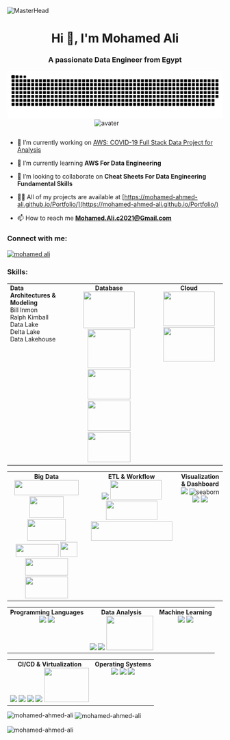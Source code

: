 ![MasterHead](https://wallpapercave.com/wp/wp12177305.jpg)
<h1 align="center">Hi 👋, I'm Mohamed Ali</h1>
<h3 align="center">A passionate Data Engineer from Egypt</h3>



<div align="center">
  <a href="https://1999azzar.github.io/1999AZZAR/">
  <img  src="https://github.com/1999AZZAR/1999AZZAR/blob/main/resources/img/grid-snake.svg"
       alt="snake" /></a>
</div>

<img align="right" alt="avater" width="300" src="https://i.ibb.co/Q6wVfXB/avatar.png">
<p align="left"> <a href="https://twitter.com/" target="blank"><img src="https://img.shields.io/twitter/follow/?logo=twitter&style=for-the-badge" alt="" /></a> </p>

- 🔭 I’m currently working on [AWS: COVID-19 Full Stack Data Project for Analysis](https://github.com/Mohamed-Ahmed-Ali/AWS-COVID-19-Full-Stack-Data-Project-for-Analysis)

- 🌱 I’m currently learning **AWS For Data Engineering**

- 👯 I’m looking to collaborate on **Cheat Sheets For Data Engineering Fundamental Skills**

- 👨‍💻 All of my projects are available at [https://mohamed-ahmed-ali.github.io/Portfolio/](https://mohamed-ahmed-ali.github.io/Portfolio/)

- 📫 How to reach me **Mohamed.Ali.c2021@Gmail.com**

<h3 align="left">Connect with me:</h3>
<p align="left">
<a href="https://linkedin.com/in/mohamed ali" target="blank"><img align="center" src="https://raw.githubusercontent.com/rahuldkjain/github-profile-readme-generator/master/src/images/icons/Social/linked-in-alt.svg" alt="mohamed ali" height="30" width="40" /></a>
</p>

<h3 align="left">Skills:</h3>

<table width="100%">
  <tr>
    <td align="left" valign="top">
      <strong>Data Architectures & Modeling</strong><br>
      Bill Inmon<br>
      Ralph Kimball<br>
      Data Lake<br>
      Delta Lake<br>
      Data Lakehouse
    </td>
    <td align="CENTER" valign="top">
      <strong>Database</strong><br>
      <img src="https://cdn.jsdelivr.net/gh/devicons/devicon/icons/microsoftsqlserver/microsoftsqlserver-plain-wordmark.svg" width='120' height='85'/>
      <img src="https://www.collibra.com/content/dam/web-resources/en-global/collibra-com/logos/c/cassandra-color.svg" width='100' height='90' />
      <img src="https://cdn.jsdelivr.net/gh/devicons/devicon/icons/postgresql/postgresql-original-wordmark.svg" width='100' height='70'/>
      <img src="https://cdn.jsdelivr.net/gh/devicons/devicon/icons/mongodb/mongodb-original-wordmark.svg" width='100' height='70' />
      <img src="https://cdn.jsdelivr.net/gh/devicons/devicon/icons/redis/redis-original-wordmark.svg" width='100' height='70' />
    </td>
<td align="CENTER" valign="top">
      <strong>Cloud</strong><br>
      <img src="https://cdn.jsdelivr.net/gh/devicons/devicon/icons/azure/azure-original-wordmark.svg" width='120' height='80'/>
<img src="https://cdn.jsdelivr.net/gh/devicons/devicon/icons/amazonwebservices/amazonwebservices-original-wordmark.svg" width='120' height='80'/>
    </td>
  </tr>
</table>


<table width="100%">
  <tr>
    <td align="CENTER" valign="top">
      <strong>Big Data</strong><br>
<img src="https://www.collibra.com/content/dam/web-resources/en-global/collibra-com/logos/d/databricks-color.svg" width='150' height='35' />

<img src="https://upload.wikimedia.org/wikipedia/commons/f/f3/Apache_Spark_logo.svg" width='80' height='50' />

<img src="https://geekflare.com/wp-content/uploads/2022/11/apache-impala-logo-1.png" width='90' height='50'/>


<img src="https://upload.wikimedia.org/wikipedia/commons/0/0e/Hadoop_logo.svg" width='100' height='30'/>

<img src="https://upload.wikimedia.org/wikipedia/commons/b/bb/Apache_Hive_logo.svg" width='40' height='35'/>

<img src="https://www.collibra.com/content/dam/web-resources/en-global/collibra-com/logos/a/apache-kafka-color.svg" width='100' height='40' />

<img src="https://upload.wikimedia.org/wikipedia/commons/1/1e/Apache_HBase_Logo.svg" width='100' height='50'/>
    </td>
    <td align="CENTER" valign="top">
       <strong>ETL & Workflow</strong><br>
<img src="https://www.collibra.com/content/dam/web-resources/en-global/collibra-com/logos/m/microsoft-ssis-color.png"  height='60'/>
      
<img src="https://www.apache.org/logos/res/airflow/default.png" width='120' height='45' />

<img src="https://www.apache.org/logos/res/nifi/default.png" width='120' height='45'/>

<img src="https://upload.wikimedia.org/wikipedia/commons/9/97/Talend_logo.svg" width='190' height='45'/>
    </td>
<td align="CENTER" valign="top">
      <strong>Visualization & Dashboard</strong><br>
      <img src="https://upload.wikimedia.org/wikipedia/commons/8/84/Matplotlib_icon.svg" width='50' />

<img src="https://seaborn.pydata.org/_images/logo-mark-lightbg.svg" alt="seaborn" width="55"/> 

<img src="https://cdn.jsdelivr.net/gh/devicons/devicon/icons/grafana/grafana-original-wordmark.svg" width='50' />

<img src="https://upload.wikimedia.org/wikipedia/commons/c/cf/New_Power_BI_Logo.svg" width='50' />
    </td>
  </tr>
</table>



<table width="100%">
  <tr>
    <td align="CENTER" valign="top">
      <strong>Programming Languages</strong><br>
<img src="https://cdn.jsdelivr.net/gh/devicons/devicon/icons/python/python-original-wordmark.svg" width='90' />

<img src="https://seeklogo.com/images/A/azure-sql-database-logo-D7A32C9CD9-seeklogo.com.png" width='65' />
    </td>
    <td align="CENTER" valign="top">
      <strong>Data Analysis</strong><br>

<img src="https://cdn.jsdelivr.net/gh/devicons/devicon/icons/numpy/numpy-original-wordmark.svg" width='100' />
<img src="https://cdn.jsdelivr.net/gh/devicons/devicon/icons/pandas/pandas-original-wordmark.svg" width='90' />

<img src="https://encrypted-tbn0.gstatic.com/images?q=tbn:ANd9GcQxoZarxnf57JiCLmYmyyAGO95CUu8veOsSASVzJ2v9H-FNhM5mIuK4QlLqHASd0k1kPn4&usqp=CAU" width='109' height='80'/>
    </td>
<td align="CENTER" valign="top">
      <strong>Machine Learning</strong><br>

<img src="https://cdn.jsdelivr.net/gh/devicons/devicon/icons/tensorflow/tensorflow-original.svg" width='80'/>
          

<img src="https://upload.wikimedia.org/wikipedia/commons/0/05/Scikit_learn_logo_small.svg" width='90' />
    </td>
  </tr>
</table>




<table width="100%">
  <tr>
    <td align="CENTER" valign="top">
      <strong>CI/CD & Virtualization</strong><br>
<img src="https://cdn.jsdelivr.net/gh/devicons/devicon/icons/kubernetes/kubernetes-plain-wordmark.svg" width='80' />
<img src="https://cdn.jsdelivr.net/gh/devicons/devicon/icons/git/git-original-wordmark.svg" width='80' />
<img src="https://cdn.jsdelivr.net/gh/devicons/devicon/icons/jenkins/jenkins-original.svg" width='80' />
<img src="https://cdn.jsdelivr.net/gh/devicons/devicon/icons/docker/docker-original-wordmark.svg" width='80' />
<img src="https://upload.wikimedia.org/wikipedia/commons/9/9a/Vmware.svg" width='105' height='80' />
    </td>
<td align="CENTER" valign="top">
      <strong>Operating Systems</strong><br>

<img src="https://cdn.jsdelivr.net/gh/devicons/devicon/icons/redhat/redhat-original-wordmark.svg" width='80' />
<img src="https://cdn.jsdelivr.net/gh/devicons/devicon/icons/linux/linux-original.svg" width='80' />
 <img src="https://cdn.jsdelivr.net/gh/devicons/devicon/icons/bash/bash-original.svg"  width='80' />
    </td>
  </tr>
</table>





<p><img align="left" src="https://github-readme-stats.vercel.app/api/top-langs?username=mohamed-ahmed-ali&show_icons=true&locale=en&layout=compact" alt="mohamed-ahmed-ali" /></p>

<p>&nbsp;<img align="center" src="https://github-readme-stats.vercel.app/api?username=mohamed-ahmed-ali&show_icons=true&locale=en" alt="mohamed-ahmed-ali" /></p>

<p><img align="center" src="https://github-readme-streak-stats.herokuapp.com/?user=mohamed-ahmed-ali&" alt="mohamed-ahmed-ali" /></p>
